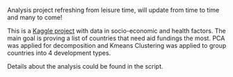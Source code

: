 Analysis project refreshing from leisure time, will update from time to time and many to come!

This is a [Kaggle project](https://www.kaggle.com/datasets/vipulgohel/clustering-pca-assignment?select=Country-data.csv) with data in socio-economic and health factors. 
The main goal is proving a list of countries that need aid fundings the most. 
PCA was applied for decomposition and Kmeans Clustering was applied to group countries into 4 development types.

Details about the analysis could be found in the script.
